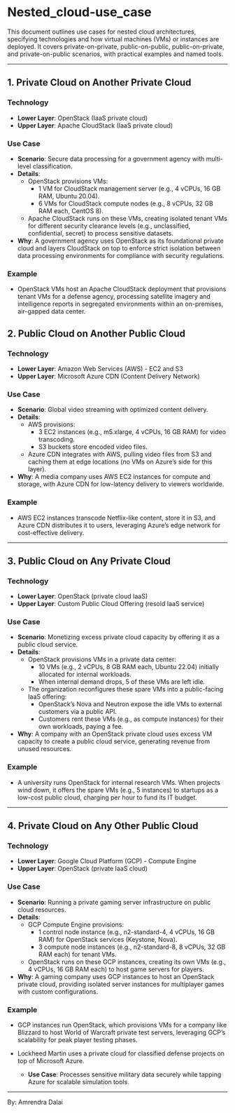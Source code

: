 # Nested_cloud-use_case
This document outlines use cases for nested cloud architectures, specifying technologies and how virtual machines (VMs) or instances are deployed. It covers private-on-private, public-on-public, public-on-private, and private-on-public scenarios, with practical examples and named tools.

---
## 1. Private Cloud on Another Private Cloud

### Technology
- **Lower Layer**: OpenStack (IaaS private cloud)
- **Upper Layer**: Apache CloudStack (IaaS private cloud)

### Use Case
- **Scenario**: Secure data processing for a government agency with multi-level classification.
- **Details**:
  - OpenStack provisions VMs:
    - 1 VM for CloudStack management server (e.g., 4 vCPUs, 16 GB RAM, Ubuntu 20.04).
    - 6 VMs for CloudStack compute nodes (e.g., 8 vCPUs, 32 GB RAM each, CentOS 8).
  - Apache CloudStack runs on these VMs, creating isolated tenant VMs for different security clearance levels (e.g., unclassified, confidential, secret) to process sensitive datasets.
- **Why**: A government agency uses OpenStack as its foundational private cloud and layers CloudStack on top to enforce strict isolation between data processing environments for compliance with security regulations.

### Example
- OpenStack VMs host an Apache CloudStack deployment that provisions tenant VMs for a defense agency, processing satellite imagery and intelligence reports in segregated environments within an on-premises, air-gapped data center.

## 2. Public Cloud on Another Public Cloud

### Technology
- **Lower Layer**: Amazon Web Services (AWS) - EC2 and S3
- **Upper Layer**: Microsoft Azure CDN (Content Delivery Network)

### Use Case
- **Scenario**: Global video streaming with optimized content delivery.
- **Details**:
  - AWS provisions:
    - 3 EC2 instances (e.g., m5.xlarge, 4 vCPUs, 16 GB RAM) for video transcoding.
    - S3 buckets store encoded video files.
  - Azure CDN integrates with AWS, pulling video files from S3 and caching them at edge locations (no VMs on Azure’s side for this layer).
- **Why**: A media company uses AWS EC2 instances for compute and storage, with Azure CDN for low-latency delivery to viewers worldwide.

### Example
- AWS EC2 instances transcode Netflix-like content, store it in S3, and Azure CDN distributes it to users, leveraging Azure’s edge network for cost-effective delivery.

---

## 3. Public Cloud on Any Private Cloud

### Technology
- **Lower Layer**: OpenStack (private cloud IaaS)
- **Upper Layer**: Custom Public Cloud Offering (resold IaaS service)

### Use Case
- **Scenario**: Monetizing excess private cloud capacity by offering it as a public cloud service.
- **Details**:
  - OpenStack provisions VMs in a private data center:
    - 10 VMs (e.g., 2 vCPUs, 8 GB RAM each, Ubuntu 22.04) initially allocated for internal workloads.
    - When internal demand drops, 5 of these VMs are left idle.
  - The organization reconfigures these spare VMs into a public-facing IaaS offering:
    - OpenStack’s Nova and Neutron expose the idle VMs to external customers via a public API.
    - Customers rent these VMs (e.g., as compute instances) for their own workloads, paying a fee.
- **Why**: A company with an OpenStack private cloud uses excess VM capacity to create a public cloud service, generating revenue from unused resources.

### Example
- A university runs OpenStack for internal research VMs. When projects wind down, it offers the spare VMs (e.g., 5 instances) to startups as a low-cost public cloud, charging per hour to fund its IT budget.

---

## 4. Private Cloud on Any Other Public Cloud

### Technology
- **Lower Layer**: Google Cloud Platform (GCP) - Compute Engine
- **Upper Layer**: OpenStack (private IaaS cloud)

### Use Case
- **Scenario**: Running a private gaming server infrastructure on public cloud resources.
- **Details**:
  - GCP Compute Engine provisions:
    - 1 control node instance (e.g., n2-standard-4, 4 vCPUs, 16 GB RAM) for OpenStack services (Keystone, Nova).
    - 3 compute node instances (e.g., n2-standard-8, 8 vCPUs, 32 GB RAM each) for tenant VMs.
  - OpenStack runs on these GCP instances, creating its own VMs (e.g., 4 vCPUs, 16 GB RAM each) to host game servers for players.
- **Why**: A gaming company uses GCP instances to host an OpenStack private cloud, providing isolated server instances for multiplayer games with custom configurations.

### Example
- GCP instances run OpenStack, which provisions VMs for a company like Blizzard to host World of Warcraft private test servers, leveraging GCP’s scalability for peak player testing phases.

- Lockheed Martin uses a private cloud for classified defense projects on top of Microsoft Azure.
   - **Use Case**: Processes sensitive military data securely while tapping Azure for scalable simulation tools.

---
By: Amrendra Dalai
